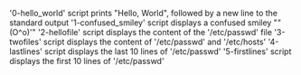 '0-hello_world' script prints "Hello, World", followed by a new line to the standard output
'1-confused_smiley' script displays a confused smiley ""(O^o)'"
'2-hellofile' script displays the content of the '/etc/passwd' file
'3-twofiles' script displays the content of '/etc/passwd' and '/etc/hosts'
'4-lastlines' script displays the last 10 lines of '/etc/passwd'
'5-firstlines' script displays the first 10 lines of '/etc/passwd'
